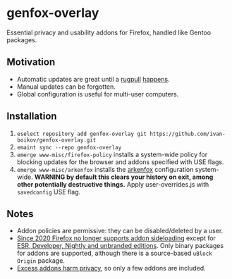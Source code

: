 # genfox-overlay
Essential privacy and usability addons for Firefox, handled like Gentoo packages.

## Motivation
* Automatic updates are great until a [rugpull](https://www.i-dont-care-about-cookies.eu/whats-new/acquisition/) [happens](https://adblockplus.org/acceptable-ads).
* Manual updates can be forgotten.
* Global configuration is useful for multi-user computers.

## Installation
1. `eselect repository add genfox-overlay git https://github.com/ivan-boikov/genfox-overlay.git`
2. `emaint sync --repo genfox-overlay`
3. `emerge www-misc/firefox-policy` installs a system-wide policy for blocking updates for the browser and addons specified with USE flags.
4. `emerge www-misc/arkenfox` installs the [arkenfox](https://github.com/arkenfox/user.js) configuration system-wide.
**WARNING by default this clears your history on exit, among other potentially destructive things.**
Apply user-overrides.js with `savedconfig` USE flag.

## Notes
* Addon policies are permissive: they can be disabled/deleted by a user.
* [Since 2020 Firefox no longer supports addon sideloading](https://blog.mozilla.org/addons/2020/03/10/support-for-extension-sideloading-has-ended) except for [ESR, Developer, Nightly and unbranded editions](https://support.mozilla.org/en-US/kb/add-on-signing-in-firefox).
Only binary packages for addons are supported, although there is a source-based `uBlock Origin` package.
* [Excess addons harm privacy](https://github.com/arkenfox/user.js/wiki/4.1-Extensions), so only a few addons are included.
